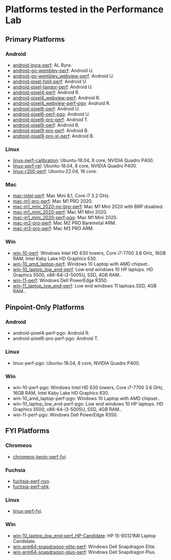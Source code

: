 
[comment]: # (AUTOGENERATED FILE DO NOT EDIT)
[comment]: # (See //tools/perf/generate_perf_data to make changes)

# Platforms tested in the Performance Lab

## Primary Platforms

### Android

 * [android-byra-perf](https://ci.chromium.org/p/chrome/builders/ci/android-byra-perf): AL Byra.
 * [android-go-wembley-perf](https://ci.chromium.org/p/chrome/builders/ci/android-go-wembley-perf): Android U.
 * [android-go-wembley_webview-perf](https://ci.chromium.org/p/chrome/builders/ci/android-go-wembley_webview-perf): Android U.
 * [android-pixel-fold-perf](https://ci.chromium.org/p/chrome/builders/ci/android-pixel-fold-perf): Android U.
 * [android-pixel-tangor-perf](https://ci.chromium.org/p/chrome/builders/ci/android-pixel-tangor-perf): Android U.
 * [android-pixel4-perf](https://ci.chromium.org/p/chrome/builders/ci/android-pixel4-perf): Android R.
 * [android-pixel4_webview-perf](https://ci.chromium.org/p/chrome/builders/ci/android-pixel4_webview-perf): Android R.
 * [android-pixel4_webview-perf-pgo](https://ci.chromium.org/p/chrome/builders/ci/android-pixel4_webview-perf-pgo): Android R.
 * [android-pixel6-perf](https://ci.chromium.org/p/chrome/builders/ci/android-pixel6-perf): Android U.
 * [android-pixel6-perf-pgo](https://ci.chromium.org/p/chrome/builders/ci/android-pixel6-perf-pgo): Android U.
 * [android-pixel6-pro-perf](https://ci.chromium.org/p/chrome/builders/ci/android-pixel6-pro-perf): Android T.
 * [android-pixel9-perf](https://ci.chromium.org/p/chrome/builders/ci/android-pixel9-perf): Android B.
 * [android-pixel9-pro-perf](https://ci.chromium.org/p/chrome/builders/ci/android-pixel9-pro-perf): Android B.
 * [android-pixel9-pro-xl-perf](https://ci.chromium.org/p/chrome/builders/ci/android-pixel9-pro-xl-perf): Android B.

### Linux

 * [linux-perf-calibration](https://ci.chromium.org/p/chrome/builders/ci/linux-perf-calibration): Ubuntu-18.04, 8 core, NVIDIA Quadro P400.
 * [linux-perf-rel](https://ci.chromium.org/p/chrome/builders/ci/linux-perf-rel): Ubuntu-18.04, 8 core, NVIDIA Quadro P400.
 * [linux-r350-perf](https://ci.chromium.org/p/chrome/builders/ci/linux-r350-perf): Ubuntu-22.04, 16 core.

### Mac

 * [mac-intel-perf](https://ci.chromium.org/p/chrome/builders/ci/mac-intel-perf): Mac Mini 8,1, Core i7 3.2 GHz.
 * [mac-m1-pro-perf](https://ci.chromium.org/p/chrome/builders/ci/mac-m1-pro-perf): Mac M1 PRO 2020.
 * [mac-m1_mini_2020-no-brp-perf](https://ci.chromium.org/p/chrome/builders/ci/mac-m1_mini_2020-no-brp-perf): Mac M1 Mini 2020 with BRP disabled.
 * [mac-m1_mini_2020-perf](https://ci.chromium.org/p/chrome/builders/ci/mac-m1_mini_2020-perf): Mac M1 Mini 2020.
 * [mac-m1_mini_2020-perf-pgo](https://ci.chromium.org/p/chrome/builders/ci/mac-m1_mini_2020-perf-pgo): Mac M1 Mini 2020.
 * [mac-m2-pro-perf](https://ci.chromium.org/p/chrome/builders/ci/mac-m2-pro-perf): Mac M2 PRO Baremetal ARM.
 * [mac-m3-pro-perf](https://ci.chromium.org/p/chrome/builders/ci/mac-m3-pro-perf): Mac M3 PRO ARM.

### Win

 * [win-10-perf](https://ci.chromium.org/p/chrome/builders/ci/win-10-perf): Windows Intel HD 630 towers, Core i7-7700 3.6 GHz, 16GB RAM, Intel Kaby Lake HD Graphics 630.
 * [win-10_amd_laptop-perf](https://ci.chromium.org/p/chrome/builders/ci/win-10_amd_laptop-perf): Windows 10 Laptop with AMD chipset..
 * [win-10_laptop_low_end-perf](https://ci.chromium.org/p/chrome/builders/ci/win-10_laptop_low_end-perf): Low end windows 10 HP laptops. HD Graphics 5500, x86-64-i3-5005U, SSD, 4GB RAM..
 * [win-11-perf](https://ci.chromium.org/p/chrome/builders/ci/win-11-perf): Windows Dell PowerEdge R350.
 * [win-11_laptop_low_end-perf](https://ci.chromium.org/p/chrome/builders/ci/win-11_laptop_low_end-perf): Low end windows 11 laptops.SSD, 4GB RAM..

## Pinpoint-Only Platforms

### Android

 * android-pixel4-perf-pgo: Android R.
 * android-pixel6-pro-perf-pgo: Android T.

### Linux

 * linux-perf-pgo: Ubuntu-18.04, 8 core, NVIDIA Quadro P400.

### Win

 * win-10-perf-pgo: Windows Intel HD 630 towers, Core i7-7700 3.6 GHz, 16GB RAM, Intel Kaby Lake HD Graphics 630.
 * win-10_amd_laptop-perf-pgo: Windows 10 Laptop with AMD chipset..
 * win-10_laptop_low_end-perf-pgo: Low end windows 10 HP laptops. HD Graphics 5500, x86-64-i3-5005U, SSD, 4GB RAM..
 * win-11-perf-pgo: Windows Dell PowerEdge R350.

## FYI Platforms

### Chromeos

 * [chromeos-kevin-perf-fyi](https://ci.chromium.org/p/chrome/builders/ci/chromeos-kevin-perf-fyi).

### Fuchsia

 * [fuchsia-perf-nsn](https://ci.chromium.org/p/chrome/builders/ci/fuchsia-perf-nsn).
 * [fuchsia-perf-shk](https://ci.chromium.org/p/chrome/builders/ci/fuchsia-perf-shk).

### Linux

 * [linux-perf-fyi](https://ci.chromium.org/p/chrome/builders/ci/linux-perf-fyi).

### Win

 * [win-10_laptop_low_end-perf_HP-Candidate](https://ci.chromium.org/p/chrome/builders/ci/win-10_laptop_low_end-perf_HP-Candidate): HP 15-BS121NR Laptop Candidate.
 * [win-arm64-snapdragon-elite-perf](https://ci.chromium.org/p/chrome/builders/ci/win-arm64-snapdragon-elite-perf): Windows Dell Snapdragon Elite.
 * [win-arm64-snapdragon-plus-perf](https://ci.chromium.org/p/chrome/builders/ci/win-arm64-snapdragon-plus-perf): Windows Dell Snapdragon Plus.

